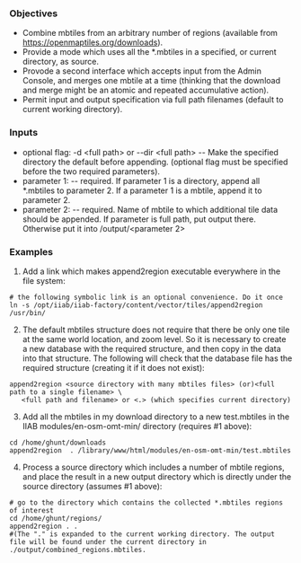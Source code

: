 ### Objectives
* Combine mbtiles from an arbitrary number of regions (available from https://openmaptiles.org/downloads).
* Provide a mode which uses all the *.mbtiles in a specified, or current directory, as source.
* Provode a second interface which accepts input from the Admin Console, and merges one mbtile at a time (thinking that the download and merge might be an atomic and repeated accumulative action).
* Permit input and output specification via full path filenames (default to current working directory).

### Inputs
* optional flag: -d \<full path\> or --dir \<full path\> -- Make the specified directory the default before appending. (optional flag must be specified before the two required parameters).
* parameter 1: -- required. If parameter 1 is a directory, append all *.mbtiles to parameter 2. If a parameter 1 is a mbtile, append it to parameter 2.
* parameter 2: -- required. Name of mbtile to which additional tile data should be appended. If parameter is full path, put output there. Otherwise put it into <default directory>/output/<parameter 2>

### Examples
1.  Add a link which makes append2region executable everywhere in the file system:
```
# the following symbolic link is an optional convenience. Do it once
ln -s /opt/iiab/iiab-factory/content/vector/tiles/append2region /usr/bin/
```
2.  The default mbtiles structure does not require that there be only one tile at the same world location, and zoom level. So it is necessary to create a new database with the required structure, and then copy in the data into that structure. The following will check  that the database file has the required structure (creating it if it does not exist):
```
append2region <source directory with many mbtiles files> (or)<full path to a single filename> \
   <full path and filename> or <.> (which specifies current directory)
```
3.  Add all the mbtiles in my download directory to a new test.mbtiles in the IIAB modules/en-osm-omt-min/ directory (requires #1 above):
```
cd /home/ghunt/downloads
append2region  . /library/www/html/modules/en-osm-omt-min/test.mbtiles
```
4. Process a source directory which includes a number of mbtile regions, and place the result in a new output directory which is directly under the source directory (assumes #1 above):
```
# go to the directory which contains the collected *.mbtiles regions of interest
cd /home/ghunt/regions/
append2region . .
#(The "." is expanded to the current working directory. The output file will be found under the current directory in ./output/combined_regions.mbtiles.
```

